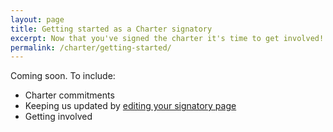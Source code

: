 ```yaml
---
layout: page
title: Getting started as a Charter signatory
excerpt: Now that you've signed the charter it's time to get involved!
permalink: /charter/getting-started/
---
```


Coming soon. To include:

- Charter commitments
- Keeping us updated by [editing your signatory page](/about/github-pages/)
- Getting involved